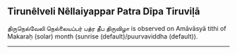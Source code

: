 ## Tirunêlveli Nêllaiyappar Patra Dīpa Tiruviḷā
திருநெல்வேலி நெல்லையப்பர் பத்ர தீப திருவிழா is observed on Amāvāsyā tithi of Makaraḥ (solar) month (sunrise (default)/puurvaviddha (default)).



---
